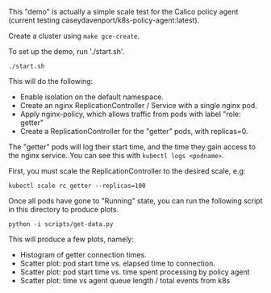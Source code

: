 This "demo" is actually a simple scale test for the Calico policy agent (current testing caseydavenport/k8s-policy-agent:latest).

Create a cluster using `make gce-create`.

To set up the demo, run './start.sh'. 
```
./start.sh
```

This will do the following:
 - Enable isolation on the default namespace. 
 - Create an nginx ReplicationController / Service with a single nginx pod.
 - Apply nginx-policy, which allows traffic from pods with label "role: getter" 
 - Create a ReplicationController for the "getter" pods, with replicas=0.

The "getter" pods will log their start time, and the time they gain access to the nginx service.  You can see this with `kubectl logs <podname>`. 

First, you must scale the ReplicationController to the desired scale, e.g:
```
kubectl scale rc getter --replicas=100
```

Once all pods have gone to "Running" state, you can run the following script in this directory to produce plots.
```
python -i scripts/get-data.py
```

This will produce a few plots, namely:
- Histogram of getter connection times.
- Scatter plot: pod start time vs. elapsed time to connection. 
- Scatter plot: pod start time vs. time spent processing by policy agent
- Scatter plot: time vs agent queue length / total events from k8s
